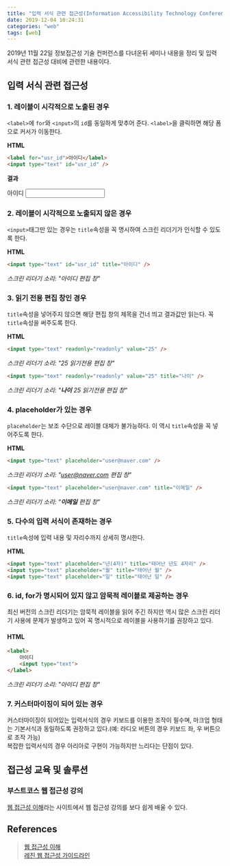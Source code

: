 ```yaml
---
title: "입력 서식 관련 접근성(Information Accessibility Technology Conference)"
date: 2019-12-04 10:24:31
categories: "web"
tags: [web]
---
```


2019년 11월 22일 정보접근성 기술 컨퍼런스를 다녀온뒤 세미나 내용을 정리 및 입력 서식 관련 접근성 대비에 관련한 내용이다.

## 입력 서식 관련 접근성

### 1. 레이블이 시각적으로 노출된 경우

`<label>`에 `for`와 `<input>`의 `id`를 동일하게 맞추어 준다. `<label>`을 클릭하면 해당 폼으로 커서가 이동한다.

**HTML**
```html
<label for="usr_id">아이디</label>
<input type="text" id="usr_id" />
```

**결과**
<div>
    <label for="usr_id">아이디</label>
    <input type="text" id="usr_id" />
</div>

### 2. 레이블이 시각적으로 노출되지 않은 경우

`<input>`태그만 있는 경우는 `title`속성을 꼭 명시하여 스크린 리더기가 인식할 수 있도록 한다.

**HTML**
```html
<input type="text" id="usr_id" title="아이디" />
```
*스크린 리더기 소리: "아이디 편집 창"*

### 3. 읽기 전용 편집 창인 경우

`title`속성을 넣어주지 않으면 해당 편집 창의 제목을 건너 띄고 결과값만 읽는다. 꼭 `title`속성을 써주도록 한다.

**HTML**
```html
<input type="text" readonly="readonly" value="25" />
```
*스크린 리더기 소리: "25 읽기전용 편집 창"*

```html
<input type="text" readonly="readonly" value="25" title="나이" />
```
*스크린 리더기 소리: "**나이** 25 읽기전용 편집 창"*

### 4. placeholder가 있는 경우

`placeholder`는 보조 수단으로 레이블 대체가 불가능하다. 이 역시 `title`속성을 꼭 넣어주도록 한다.

**HTML**
```html
<input type="text" placeholder="user@naver.com" />
```
*스크린 리더기 소리: "user@naver.com 편집 창"*

```html
<input type="text" placeholder="user@naver.com" title="이메일" />
```
*스크린 리더기 소리: "**이메일** 편집 창"*

### 5. 다수의 입력 서식이 존재하는 경우

`title`속성에 입력 내용 및 자리수까지 상세히 명시한다.

**HTML**
```html
<input type="text" placeholder="년(4자)" title="태어난 년도 4자리" />
<input type="text" placeholder="월" title="태어난 월" />
<input type="text" placeholder="일" title="태어난 일" />
```

### 6. id, for가 명시되어 있지 않고 암묵적 레이블로 제공하는 경우

최신 버전의 스크린 리더기는 암묵적 레이블을 읽어 주긴 하지만 역시 많은 스크린 리더기 사용에 문제가 발생하고 있어 꼭 명시적으로 레이블을 사용하기를 권장하고 있다.

#### HTML
```html
<label>
    아이디
    <input type="text">
</label>
```
*스크린 리더기 소리: "아이디 편집 창"*

### 7. 커스터마이징이 되어 있는 경우

커스터마이징이 되어있는 입력서식의 경우 키보드를 이용한 조작이 필수며, 마크업 형태는 기본서식과 동일하도록 권장하고 있다.(예: 라디오 버튼의 경우 키보드 좌, 우 버튼으로 조작 가능)  
복잡한 입력서식의 경우 아리아로 구현이 가능하지만 느리다는 단점이 있다.

## 접근성 교육 및 솔루션

### 부스트코스 웹 접근성 강의
[웹 접근성 이해](https://www.edwith.org/web-accessibility/joinLectures/23540)라는 사이트에서 웹 접근성 강의를 보다 쉽게 배울 수 있다.

## References
> [웹 접근성 이해](https://www.edwith.org/web-accessibility/joinLectures/23540)  
> [레진 웹 접근성 가이드라인](https://github.com/lezhin/accessibility)  
